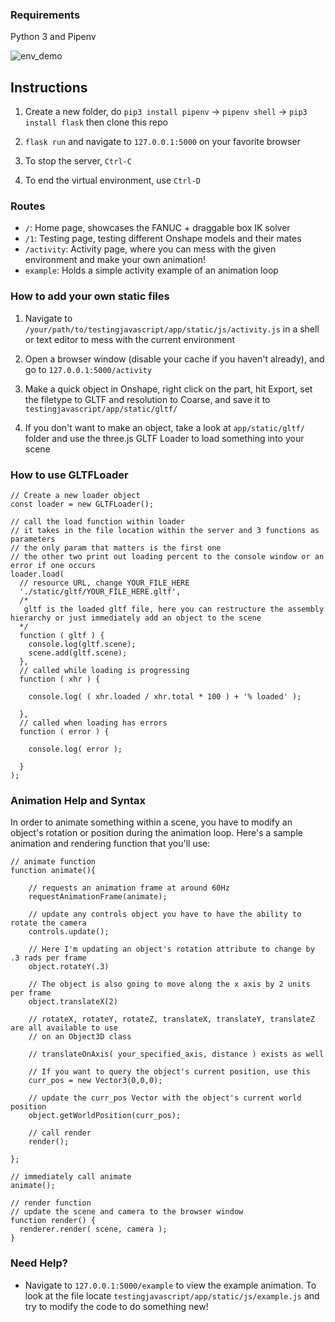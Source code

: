 ### Requirements
Python 3 and Pipenv 

![env_demo](./git_images/fanuc_mir.gif)

## Instructions

1. Create a new folder, do `pip3 install pipenv` -> `pipenv shell` -> `pip3 install flask` then clone this repo

2. `flask run` and navigate to `127.0.0.1:5000` on your favorite browser

3. To stop the server, `Ctrl-C`

4. To end the virtual environment, use `Ctrl-D`

### Routes 

* `/`:  Home page, showcases the FANUC + draggable box IK solver
* `/1`: Testing page, testing different Onshape models and their mates
* `/activity`: Activity page, where you can mess with the given environment and make your own animation! 
* `example`: Holds a simple activity example of an animation loop

### How to add your own static files

1. Navigate to `/your/path/to/testingjavascript/app/static/js/activity.js` in a shell or text editor to mess with the current environment

2. Open a browser window (disable your cache if you haven't already), and go to `127.0.0.1:5000/activity`

3. Make a quick object in Onshape, right click on the part, hit Export, set the filetype to GLTF and resolution to Coarse, and save it to `testingjavascript/app/static/gltf/` 

4. If you don't want to make an object, take a look at `app/static/gltf/` folder and use the three.js GLTF Loader to load something into your scene

### How to use GLTFLoader 

```
// Create a new loader object
const loader = new GLTFLoader();

// call the load function within loader
// it takes in the file location within the server and 3 functions as parameters
// the only param that matters is the first one
// the other two print out loading percent to the console window or an error if one occurs
loader.load(
  // resource URL, change YOUR_FILE_HERE 
  './static/gltf/YOUR_FILE_HERE.gltf',
  /*
   gltf is the loaded gltf file, here you can restructure the assembly hierarchy or just immediately add an object to the scene
  */
  function ( gltf ) {
    console.log(gltf.scene);
    scene.add(gltf.scene);
  },
  // called while loading is progressing
  function ( xhr ) {

    console.log( ( xhr.loaded / xhr.total * 100 ) + '% loaded' );

  },
  // called when loading has errors
  function ( error ) {

    console.log( error );

  }
);
```

### Animation Help and Syntax

In order to animate something within a scene, you have to modify an object's rotation or position during the animation loop. Here's a sample animation and rendering function that you'll use:

```
// animate function
function animate(){

	// requests an animation frame at around 60Hz 
    requestAnimationFrame(animate);

    // update any controls object you have to have the ability to rotate the camera
    controls.update();

    // Here I'm updating an object's rotation attribute to change by .3 rads per frame
    object.rotateY(.3)

    // The object is also going to move along the x axis by 2 units per frame
    object.translateX(2)

    // rotateX, rotateY, rotateZ, translateX, translateY, translateZ are all available to use
    // on an Object3D class

    // translateOnAxis( your_specified_axis, distance ) exists as well 

    // If you want to query the object's current position, use this
    curr_pos = new Vector3(0,0,0);

    // update the curr_pos Vector with the object's current world position
    object.getWorldPosition(curr_pos);

 	// call render
    render();
 
};

// immediately call animate
animate();

// render function
// update the scene and camera to the browser window
function render() {
  renderer.render( scene, camera );
}
```

### Need Help? 

* Navigate to `127.0.0.1:5000/example` to view the example animation. To look at the file locate `testingjavascript/app/static/js/example.js` and try to modify the code to do something new! 
